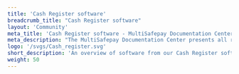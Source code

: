 ```yaml
---
title: 'Cash Register software'
breadcrumb_title: "Cash Register software"
layout: 'Community'
meta_title: 'Cash Register software - MultiSafepay Documentation Center'
meta_description: "The MultiSafepay Documentation Center presents all relevant information about our Plugins and API. You can also find support pages for Payment Methods, Tools and General Questions as well as the contact details of our Support and Integration Teams."
logo: '/svgs/Cash_register.svg'
short_description: 'An overview of software from our Cash Register software partners.'
weight: 50
---
```

